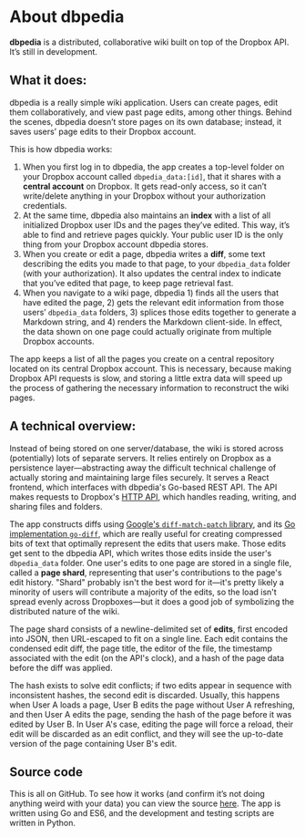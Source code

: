 # About dbpedia

**dbpedia** is a distributed, collaborative wiki built on top of
the Dropbox API. It’s still in development.

## What it does:

dbpedia is a really simple wiki application. Users can create pages,
edit them collaboratively, and view past page edits, among other
things. Behind the scenes, dbpedia doesn’t store pages on its own
database; instead, it saves users’ page edits to their Dropbox account.

This is how dbpedia works:

1. When you first log in to dbpedia, the app creates a top-level folder on your Dropbox account called `dbpedia_data:[id]`, that it shares with a **central account** on Dropbox. It gets read-only access, so it can’t write/delete anything in your Dropbox without your authorization credentials.
2. At the same time, dbpedia also maintains an **index** with a list of all initialized Dropbox user IDs and the pages they’ve edited. This way, it’s able to find and retrieve pages quickly. Your public user ID is the only thing from your Dropbox account dbpedia stores.
3. When you create or edit a page, dbpedia writes a **diff**, some text describing the edits you made to that page, to your `dbpedia_data` folder (with your authorization). It also updates the central index to indicate that you’ve edited that page, to keep page retrieval fast.
4. When you navigate to a wiki page, dbpedia 1) finds all the users that have edited the page, 2) gets the relevant edit information from those users’ `dbpedia_data` folders, 3) splices those edits together to generate a Markdown string, and 4) renders the Markdown client-side. In effect, the data shown on one page could actually originate from multiple Dropbox accounts.

The app keeps a list of all the pages you create on a central repository located on its central Dropbox account. This is necessary, because making Dropbox API requests is slow, and storing a little extra data will speed up the process of gathering the necessary information to reconstruct the wiki pages.

## A technical overview:

Instead of being stored on one server/database, the wiki is stored across (potentially) lots of separate servers. It relies entirely on Dropbox as a persistence layer—abstracting away the difficult technical challenge of actually storing and maintaining large files securely. It serves a React frontend, which interfaces with dbpedia's Go-based REST API. The API makes requests to Dropbox's [HTTP API](https://www.dropbox.com/developers/documentation/http/overview), which handles reading, writing, and sharing files and folders.

The app constructs diffs using [Google's `diff-match-patch` library](https://github.com/google/diff-match-patch), and its [Go implementation `go-diff`](https://github.com/sergi/go-diff), which are really useful for creating compressed bits of text that optimally represent the edits that users make. Those edits get sent to the dbpedia API, which writes those edits inside the user's `dbpedia_data` folder. One user's edits to one page are stored in a single file, called a **page shard**, representing that user's contributions to the page's edit history. "Shard" probably isn't the best word for it—it's pretty likely a minority of users will contribute a majority of the edits, so the load isn't spread evenly across Dropboxes—but it does a good job of symbolizing the distributed nature of the wiki.

The page shard consists of a newline-delimited set of **edits**, first encoded into JSON, then URL-escaped to fit on a single line. Each edit contains the condensed edit diff, the page title, the editor of the file, the timestamp associated with the edit (on the API's clock), and a hash of the page data before the diff was applied.

The hash exists to solve edit conflicts; if two edits appear in sequence with inconsistent hashes, the second edit is discarded. Usually, this happens when User A loads a page, User B edits the page without User A refreshing, and then User A edits the page, sending the hash of the page before it was edited by User B. In User A's case, editing the page will force a reload, their edit will be discarded as an edit conflict, and they will see the up-to-date version of the page containing User B's edit.

## Source code

This is all on GitHub. To see how it works (and confirm it’s not doing anything weird with your data) you can view the source [here](https://github.com/aniiyengar/dbpedia). The app is written using Go and ES6, and the development and testing scripts are written in Python.
